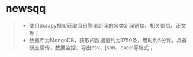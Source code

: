 # newsqq
>- 使用Scrapy框架获取当日腾讯新闻的各类新闻链接、相关信息、正文等；
>- 数据库为MongoDB，获取的数据量约为1750条，用时约5分钟，具备断点续传、数据监控、导出csv、json、excel等格式； 
